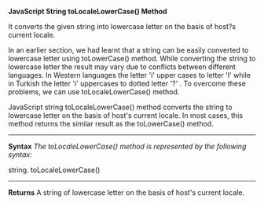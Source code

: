**JavaScript String toLocaleLowerCase() Method**

It converts the given string into lowercase letter on the basis of host?s current locale.

In an earlier section, we had learnt that a string can be easily converted to lowercase letter using toLowerCase() method. While converting the string to lowercase letter the result may vary due to conflicts between different languages. In Western languages the letter 'i' upper cases to letter 'I' while in Turkish the letter 'i' uppercases to dotted letter '?' . To overcome these problems, we can use toLocaleLowerCase() method.

JavaScript string toLocaleLowerCase() method converts the string to lowercase letter on the basis of host's current locale. In most cases, this method returns the similar result as the toLowerCase() method.

--------------------------

**Syntax**
_The toLocaleLowerCase() method is represented by the following syntax:_

string. toLocaleLowerCase()  

-------------------

**Returns**
A string of lowercase letter on the basis of host's current locale.